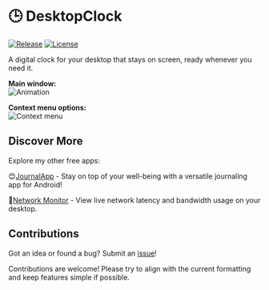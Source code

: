 # 🕒 DesktopClock

[![Release](https://img.shields.io/github/release/danielchalmers/DesktopClock?include_prereleases)](https://github.com/danielchalmers/DesktopClock/releases)
[![License](https://img.shields.io/github/license/danielchalmers/DesktopClock)](LICENSE)

A digital clock for your desktop that stays on screen, ready whenever you need it.

**Main window:**  
![Animation](https://github.com/danielchalmers/DesktopClock/assets/7112040/6038fa47-3a29-4b74-8f4f-fffeb8af8d0a)  

**Context menu options:**  
![Context menu](https://user-images.githubusercontent.com/7112040/201500304-fadedaeb-fc50-47b7-9de0-80c45346c35d.png)

## Discover More

Explore my other free apps:

😊[JournalApp](https://github.com/danielchalmers/JournalApp) - Stay on top of your well-being with a versatile journaling app for Android!

🔄[Network Monitor](https://github.com/danielchalmers/Network-Monitor) - View live network latency and bandwidth usage on your desktop.

## Contributions

Got an idea or found a bug? Submit an [issue](https://github.com/danielchalmers/DesktopClock/issues)!

Contributions are welcome! Please try to align with the current formatting and keep features simple if possible.
